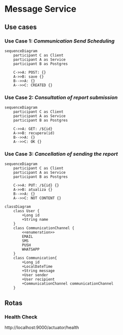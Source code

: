 # Message Service

## Use cases
### Use Case 1: *Communication Send Scheduling*
```mermaid
sequenceDiagram
    participant C as Client
    participant A as Service
    participant B as Postgres

    C->>A: POST: {}
    A->>B: save {}
    B-->>A: {}
    A-->>C: CREATED {}
```

### Use Case 2: *Consultation of report submission*
```mermaid
sequenceDiagram
    participant C as Client
    participant A as Service
    participant B as Postgres

    C->>A: GET: /${id}
    A->>B: recupera(id)
    B-->>A: {}
    A-->>C: OK {}
```

### Use Case 3: *Cancellation of sending the report*
```mermaid
sequenceDiagram
    participant C as Client
    participant A as Service
    participant B as Postgres

    C->>A: PUT: /${id} {}
    A->>B: atualiza {}
    B-->>A: {}
    A-->>C: NOT CONTENT {}
```

```mermaid
classDiagram
    class User {
        +Long id
        +String name
    }
    class CommunicationChannel {
        <<enumeration>>
        EMAIL
        SMS
        PUSH
        WHATSAPP
    }
    class Communication{
        +Long id
        +LocalDateTime 
        +String message
        +User sender
        +User recipient
        +CommunicationChannel communicationChannel
    }
```

## Rotas
### Health Check
http://localhost:9000/actuator/health